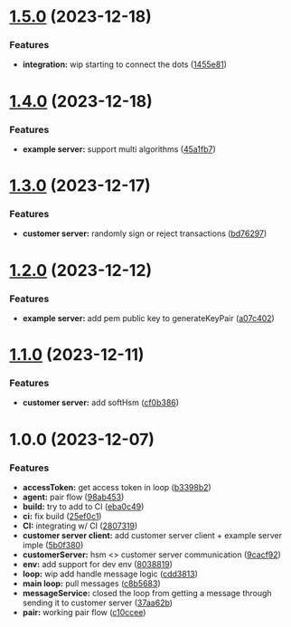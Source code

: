 # [1.5.0](https://gitlab.com/fireblocks/shell/common/hsm-agent/compare/v1.4.0...v1.5.0) (2023-12-18)


### Features

* **integration:** wip starting to connect the dots ([1455e81](https://gitlab.com/fireblocks/shell/common/hsm-agent/commit/1455e816fbfe9592cf68f2d82dc7d4d334c3a317))

# [1.4.0](https://gitlab.com/fireblocks/shell/common/hsm-agent/compare/v1.3.0...v1.4.0) (2023-12-18)


### Features

* **example server:** support multi algorithms ([45a1fb7](https://gitlab.com/fireblocks/shell/common/hsm-agent/commit/45a1fb7a7529dac04ad71de11070be9aed61bcc3))

# [1.3.0](https://gitlab.com/fireblocks/shell/common/hsm-agent/compare/v1.2.0...v1.3.0) (2023-12-17)


### Features

* **customer server:** randomly sign or reject transactions ([bd76297](https://gitlab.com/fireblocks/shell/common/hsm-agent/commit/bd76297e8496d74e37ae1843fbe8d6a3d4e10108))

# [1.2.0](https://gitlab.com/fireblocks/shell/common/hsm-agent/compare/v1.1.0...v1.2.0) (2023-12-12)


### Features

* **example server:** add pem public key to generateKeyPair ([a07c402](https://gitlab.com/fireblocks/shell/common/hsm-agent/commit/a07c402240ffa80da0ef421052f20ccbe34090e6))

# [1.1.0](https://gitlab.com/fireblocks/shell/common/hsm-agent/compare/v1.0.0...v1.1.0) (2023-12-11)


### Features

* **customer server:** add softHsm ([cf0b386](https://gitlab.com/fireblocks/shell/common/hsm-agent/commit/cf0b3862ff8472a446de463b70d5e25e564387a5))

# 1.0.0 (2023-12-07)


### Features

* **accessToken:** get access token in loop ([b3398b2](https://gitlab.com/fireblocks/shell/common/hsm-agent/commit/b3398b282fb2471d7f81ea6e87eebbb50187ced6))
* **agent:** pair flow ([98ab453](https://gitlab.com/fireblocks/shell/common/hsm-agent/commit/98ab4531217d99944ce7738f7d3f56280891c5f1))
* **build:** try to add to CI ([eba0c49](https://gitlab.com/fireblocks/shell/common/hsm-agent/commit/eba0c493993e46ec1673cc7b9443ff18f0d361ce))
* **ci:** fix build ([25ef0c1](https://gitlab.com/fireblocks/shell/common/hsm-agent/commit/25ef0c120cb910b5f2ca82a437cab58c7aa84472))
* **CI:** integrating w/ CI ([2807319](https://gitlab.com/fireblocks/shell/common/hsm-agent/commit/2807319beb0411a70721f0e4502795c5bdd42db5))
* **customer server client:** add customer server client + example server imple ([5b0f380](https://gitlab.com/fireblocks/shell/common/hsm-agent/commit/5b0f38045b247acd3d2530956be4c4c086a8b450))
* **customerServer:** hsm <> customer server communication ([9cacf92](https://gitlab.com/fireblocks/shell/common/hsm-agent/commit/9cacf929fb985c1092381e2bc65c03356c6f1a15))
* **env:** add support for dev env ([8038819](https://gitlab.com/fireblocks/shell/common/hsm-agent/commit/803881944f30120ca7f9107342feda8f7c0e41bb))
* **loop:** wip add handle message logic ([cdd3813](https://gitlab.com/fireblocks/shell/common/hsm-agent/commit/cdd38130682f9f6aea46587960d21e9ce06f7d52))
* **main loop:** pull messages ([c8b5683](https://gitlab.com/fireblocks/shell/common/hsm-agent/commit/c8b56838241bb5ab9acb41296b31150e355af940))
* **messageService:** closed the loop from getting a message through sending it to customer server ([37aa62b](https://gitlab.com/fireblocks/shell/common/hsm-agent/commit/37aa62b3140179a373ecbb1bd0621792dd74b62d))
* **pair:** working pair flow ([c10ccee](https://gitlab.com/fireblocks/shell/common/hsm-agent/commit/c10ccee2184d5611e021c3527be9ff13f2fe971a))

